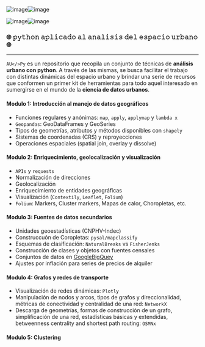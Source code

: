 ![image](https://user-images.githubusercontent.com/44501803/127709395-3b5a8649-cae6-4e78-b3d6-0097826bb302.png)![image](https://user-images.githubusercontent.com/44501803/127709433-c75615c3-fc0f-4641-b563-f6fc32bfa422.png)

![image](https://user-images.githubusercontent.com/44501803/127249693-217ac1bb-7cda-4978-8d78-45afd7fa6d5e.png)![image](https://user-images.githubusercontent.com/44501803/127577117-1e505edc-27b1-49ad-b5f0-7cf2405b663e.png)

### :globe_with_meridians: 𝚙𝚢𝚝𝚑𝚘𝚗 𝚊𝚙𝚕𝚒𝚌𝚊𝚍𝚘 𝚊𝚕 𝚊𝚗𝚊𝚕𝚒𝚜𝚒𝚜 𝚍𝚎𝚕 𝚎𝚜𝚙𝚊𝚌𝚒𝚘 𝚞𝚛𝚋𝚊𝚗𝚘 :globe_with_meridians:
--------------------------------------------------------------------------------------------

`AU</>Py` es un repositorio que recopila un conjunto de técnicas de **análisis urbano con python**. A través de las mismas, se busca facilitar el trabajo con  distintas dinámicas del espacio urbano y brindar una serie de recursos que conformen un primer kit de herramientas para todo aquel interesado en sumergirse en el mundo de la **ciencia de datos urbanos**. 

#### Modulo 1: Introducción al manejo de datos geográficos

* Funciones regulares y anónimas: `map`, `apply`, `applymap` y `lambda x`
* `Geopandas`: GeoDataFrames y GeoSeries
* Tipos de geometrías, atributos y métodos disponibles con `shapely` 
* Sistemas de coordenadas (CRS) y reproyecciones
* Operaciones espaciales (spatial join, overlay y dissolve)

#### Modulo 2: Enriquecimiento, geolocalización y visualización

* `APIs` y `requests`
* Normalización de direcciones
* Geolocalización
* Enriquecimiento de entidades geográficas
* Visualización (`Contextily`, `Leaflet`, `Folium`)
* `Folium`: Markers, Cluster markers, Mapas de calor, Choropletas, etc.

#### Modulo 3: Fuentes de datos secundarios

* Unidades geoestadísticas (CNPHV-Indec)
* Construccuón de Coropletas: `pysal/mapclassify`
* Esquemas de clasificación: `NaturalBreaks` vs `FisherJenks`
* Construcción de clases y objetos con fuentes censales
* Conjuntos de datos en [GoogleBigQuey](https://drive.google.com/file/d/1IyXAvy_ndGl-LsXvP2wNSalg02EMoCfH/view?usp=sharing) 
* Ajustes por inflación para series de precios de alquiler

#### Modulo 4: Grafos y redes de transporte

* Visualización de redes dinámicas: `Plotly`
* Manipulación de nodos y arcos, tipos de grafos y direccionalidad, métricas de conectividad y centralidad de una red: `NetworkX`
* Descarga de geometrías, formas de construcción de un grafo, simplificación de una red, estadísticas básicas y extendidas, betweenness centrality and shortest path routing: `OSMNx`

#### Modulo 5: Clustering

